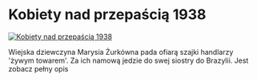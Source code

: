 Kobiety nad przepaścią 1938 
=============
[![Kobiety nad przepaścią 1938 ](http://vidos.pl/images/player.gif)](http://vidos.pl/kobiety-nad-przepascia-1938)

 Wiejska dziewczyna Marysia Żurkówna pada ofiarą szajki handlarzy 'żywym towarem'. Za ich namową jedzie do swej siostry do Brazylii. Jest zobacz pełny opis
